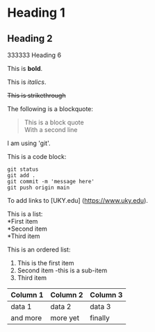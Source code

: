 # Heading 1

## Heading 2

333333 Heading 6

This is **bold**.

This is *italics*.

~~This is strikethrough~~

The following is a blockquote:

> This is a block quote  
> With a second line

I am using 'git'.

This is a code block:

```
git status
git add .
git commit -m 'message here'
git push origin main
```

To add links to [UKY.edu] (https://www.uky.edu).

This is a list:  
*First item  
*Second item  
*Third item  

This is an ordered list:
1. This is the first item
1. Second item
     -this is a sub-item
1. Third item

| Column 1 | Column 2 | Column 3|
|----------|----------|---------|
| data 1   | data 2   | data 3  |
| and more | more yet | finally |

